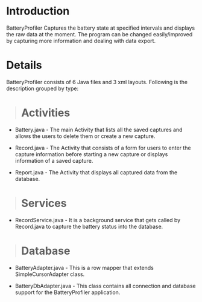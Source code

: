 # Introduction #

BatteryProfiler Captures the battery state at specified intervals and displays the raw data at the moment. The program can be changed easily/improved by capturing more information and dealing with data export.


# Details #

BatteryProfiler consists of 6 Java files and 3 xml layouts. Following is the description grouped by type:

> # Activities #
  * Battery.java - The main Activity that lists all the saved captures and allows the users to delete them or create a new capture.

  * Record.java - The Activity that consists of a form for users to enter the capture information before starting a new capture or displays information of a saved capture.

  * Report.java - The Activity that displays all captured data from the database.

> # Services #
  * RecordService.java - It is a background service that gets called by Record.java to capture the battery status into the database.

> # Database #
  * BatteryAdapter.java - This is a row mapper that extends SimpleCursorAdapter class.

  * BatteryDbAdapter.java - This class contains all connection and database support for the BatteryProfiler application.